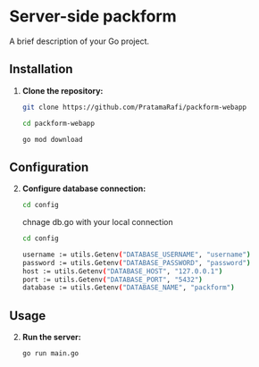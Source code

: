 # Server-side packform

A brief description of your Go project.

## Installation

1. **Clone the repository:**

   ```bash
   git clone https://github.com/PratamaRafi/packform-webapp

   cd packform-webapp

   go mod download
   ```


## Configuration
2. **Configure database connection:**
   ```bash
   cd config 
   ```
   chnage db.go with your local connection
    ```bash
   cd config 
   ```
    ``` bash
    username := utils.Getenv("DATABASE_USERNAME", "username")
	password := utils.Getenv("DATABASE_PASSWORD", "password")
	host := utils.Getenv("DATABASE_HOST", "127.0.0.1")
	port := utils.Getenv("DATABASE_PORT", "5432")
	database := utils.Getenv("DATABASE_NAME", "packform")
   ```

## Usage
2. **Run the server:**
    ```
    go run main.go 
    ```



